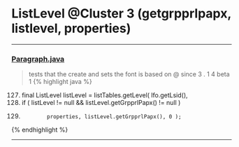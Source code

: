 # ListLevel @Cluster 3 (getgrpprlpapx, listlevel, properties)

***

### [Paragraph.java](https://searchcode.com/codesearch/view/97384407/)
> tests that the create and sets the font is based on @ since 3 . 1 4 beta 1 
{% highlight java %}
127. final ListLevel listLevel = listTables.getLevel( lfo.getLsid(),
130. if ( listLevel != null && listLevel.getGrpprlPapx() != null )
133.             properties, listLevel.getGrpprlPapx(), 0 );
{% endhighlight %}

***

